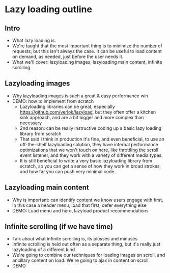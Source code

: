 # Lazy loading outline

## Intro
* What lazy loading is.
* We're taught that the most important thing is to minimize the number of requests, but this isn't always the case. It can be useful to load content on demand, as needed, just before the user needs it.
* What we'll cover: lazyloading images, lazyloading main content, infinite scrolling

## Lazyloading images
* Why lazyloading images is such a great & easy performance win
* DEMO: how to implement from scratch
    - Lazyloading libraries can be great, especially https://github.com/verlok/lazyload, but they often offer a kitchen sink approach, and are a bit bigger and more complex than necessary
    - 2nd reason: can be really instructive coding up a basic lazy loading library from scratch
    - That said I think in production it's fine, and even beneficial, to use an off-the-shelf lazyloading solution, they have internal performance optimizations that we won't touch on here, like throttling the scroll event listener, and they work with a variety of different media types.
    - It is still beneficial to write a very basic lazyloading library from scratch, so you can get a sense of how they work in broad strokes, and how far you can push very minimal code.

## Lazyloading main content
* Why is important: can identify content we know users engage with first, in this case a header menu, load that first, defer everything else
* DEMO: Load menu and hero, lazyload product recommendations

## Infinite scrolling (if we have time)
* Talk about what infinite scrolling is, its plusses and minuses
* Infinite scrolling is held out often as a separate thing, but it's really just lazyloading of a different kind
* We're going to combine our techniques for loading images on scroll, and ancillary content on load. We're going to ajax in content on scroll.
* DEMO